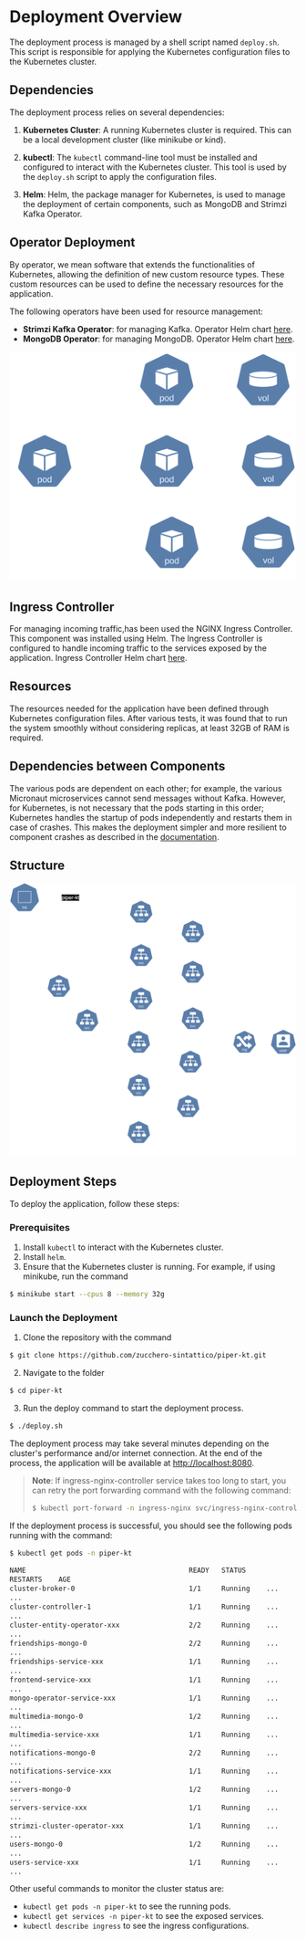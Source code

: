 # Deployment Overview

The deployment process is managed by a shell script named `deploy.sh`. This script is responsible for applying the Kubernetes configuration files to the Kubernetes cluster.

## Dependencies

The deployment process relies on several dependencies:

1. **Kubernetes Cluster**: A running Kubernetes cluster is required. This can be a local development cluster (like minikube or kind).

2. **kubectl**: The `kubectl` command-line tool must be installed and configured to interact with the Kubernetes cluster. This tool is used by the `deploy.sh` script to apply the configuration files.

3. **Helm**: Helm, the package manager for Kubernetes, is used to manage the deployment of certain components, such as MongoDB and Strimzi Kafka Operator.

## Operator Deployment

By operator, we mean software that extends the functionalities of Kubernetes, allowing the definition of new custom resource types. These custom resources can be used to define the necessary resources for the application.

The following operators have been used for resource management:

- **Strimzi Kafka Operator**: for managing Kafka. Operator Helm chart [here](https://github.com/strimzi/strimzi-kafka-operator/tree/main/helm-charts/helm3/strimzi-kafka-operator).
- **MongoDB Operator**: for managing MongoDB. Operator Helm chart [here](https://github.com/mongodb/helm-charts/tree/6ddf86b1b00cdd807840de36fc97b91466ee6981/charts/community-operator).

![Operator Deployment](public/schema-Operator.drawio.svg)

## Ingress Controller

For managing incoming traffic,has been used the NGINX Ingress Controller. This component was installed using Helm. The Ingress Controller is configured to handle incoming traffic to the services exposed by the application. Ingress Controller Helm chart [here](https://github.com/kubernetes/ingress-nginx/tree/main/charts/ingress-nginx).

## Resources

The resources needed for the application have been defined through Kubernetes configuration files. After various tests, it was found that to run the system smoothly without considering replicas, at least 32GB of RAM is required.

## Dependencies between Components

The various pods are dependent on each other; for example, the various Micronaut microservices cannot send messages without Kafka. However, for Kubernetes, is not necessary that the pods starting in this order; Kubernetes handles the startup of pods independently and restarts them in case of crashes. This makes the deployment simpler and more resilient to component crashes as described in the [documentation](https://kubernetes.io/docs/concepts/overview/).

## Structure

![Services Structure](public/schema-Global%20Structure%20Services.drawio.svg)

## Deployment Steps

To deploy the application, follow these steps:

### Prerequisites

1. Install `kubectl` to interact with the Kubernetes cluster.
2. Install `helm`.
3. Ensure that the Kubernetes cluster is running. For example, if using minikube, run the command 

```bash
$ minikube start --cpus 8 --memory 32g
```

### Launch the Deployment

1. Clone the repository with the command

```bash
$ git clone https://github.com/zucchero-sintattico/piper-kt.git
```

2. Navigate to the folder

```bash
$ cd piper-kt
```

3. Run the deploy command to start the deployment process.

```bash
$ ./deploy.sh
```

The deployment process may take several minutes depending on the cluster's performance and/or internet connection.
At the end of the process, the application will be available at [http://localhost:8080](http://localhost:8080).

> **Note**: If ingress-nginx-controller service takes too long to start, you can retry the port forwarding command with the following command:
> ```bash
> $ kubectl port-forward -n ingress-nginx svc/ingress-nginx-controller 8080:80

If the deployment process is successful, you should see the following pods running with the command:

```bash
$ kubectl get pods -n piper-kt
```

```Shell
NAME                                        READY   STATUS     RESTARTS    AGE
cluster-broker-0                            1/1     Running    ...         ...
cluster-controller-1                        1/1     Running    ...         ...
cluster-entity-operator-xxx                 2/2     Running    ...         ...
friendships-mongo-0                         2/2     Running    ...         ...
friendships-service-xxx                     1/1     Running    ...         ...
frontend-service-xxx                        1/1     Running    ...         ...
mongo-operator-service-xxx                  1/1     Running    ...         ...
multimedia-mongo-0                          1/2     Running    ...         ...
multimedia-service-xxx                      1/1     Running    ...         ...
notifications-mongo-0                       2/2     Running    ...         ...
notifications-service-xxx                   1/1     Running    ...         ...
servers-mongo-0                             1/2     Running    ...         ...
servers-service-xxx                         1/1     Running    ...         ...
strimzi-cluster-operator-xxx                1/1     Running    ...         ...
users-mongo-0                               1/2     Running    ...         ...
users-service-xxx                           1/1     Running    ...         ...
```

Other useful commands to monitor the cluster status are:

- `kubectl get pods -n piper-kt` to see the running pods.
- `kubectl get services -n piper-kt` to see the exposed services.
- `kubectl describe ingress` to see the ingress configurations.

